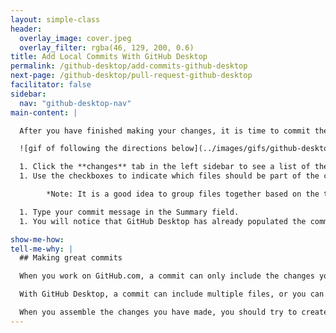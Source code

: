 ```yaml
---
layout: simple-class
header:
  overlay_image: cover.jpeg
  overlay_filter: rgba(46, 129, 200, 0.6)
title: Add Local Commits With GitHub Desktop
permalink: /github-desktop/add-commits-github-desktop
next-page: /github-desktop/pull-request-github-desktop
facilitator: false
sidebar:
  nav: "github-desktop-nav"
main-content: |

  After you have finished making your changes, it is time to commit them.

  ![gif of following the directions below](../images/gifs/github-desktop/making-commits-locally.gif)

  1. Click the **changes** tab in the left sidebar to see a list of the files that have been changed or added since the last commit.
  1. Use the checkboxes to indicate which files should be part of the commit. In this activity, you'll select the `index.html` file.

        *Note: It is a good idea to group files together based on the type of changes or the file content. For example, if you fixed the same formatting issue in several documents, you should group them into one commit.*

  1. Type your commit message in the Summary field.
  1. You will notice that GitHub Desktop has already populated the commit button with the current branch. Simply click the button to commit your changes.

show-me-how:
tell-me-why: |
  ## Making great commits

  When you work on GitHub.com, a commit can only include the changes you made to a single file. But, when you work in the desktop app, you have a lot more control over your commits.

  With GitHub Desktop, a commit can include multiple files, or you can pick a specific change within a file you would like to commit.

  When you assemble the changes you have made, you should try to create what we like to call an **atomic commit**. In other words, each commit you make should contain changes that belong together and represent a discrete unit of work.
---
```

